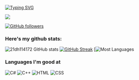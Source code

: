 
[![Typing SVG](https://readme-typing-svg.herokuapp.com?font=Architects+Daughter&color=2D9596&size=40&lines=Hey!+It's+hthuyen!;I'm+a+learning+developer.....;CRAZY+fan+of+automation,+cloud;And+I'm+a+workaholic+person;looking+to+contribute;into+myorganization,+OS)](https://git.io/typing-svg)

<img src="https://profile-counter.glitch.me/21dh114172/count.svg">

[![GitHub followers](https://img.shields.io/github/followers/21dh114172.svg?style=social&label=Followers)](https://github.com/21dh114172?tab=followers)

### Here's my github stats:

![21dh114172 GitHub stats](https://github-readme-stats.vercel.app/api?username=21dh114172&show_icons=true&theme=radical) 
[![GitHub Streak](https://github-readme-streak-stats.herokuapp.com/?user=21dh114172&theme=radical)](https://git.io/streak-stats) 
[![Most Languages](https://github-readme-stats.anuraghazra1.vercel.app/api/top-langs/?username=21dh114172&theme=dark&hide_border=true&no-bg=true&no-frame=true&langs_count=10)


### Languages I'm good at

![C#](https://img.shields.io/badge/C%23-FFAAAA?style=for-the-badge&logo=c%2B%2B&logoColor=white)
![C++](https://img.shields.io/badge/C%2B%2B-987D9A?style=for-the-badge&logo=c%2B%2B&logoColor=white)
![HTML](https://img.shields.io/badge/HTML-A1DD70?style=for-the-badge&logo=html5&logoColor=white)
![CSS](https://img.shields.io/badge/CSS-D2649A?&style=for-the-badge&logo=css3&logoColor=white)